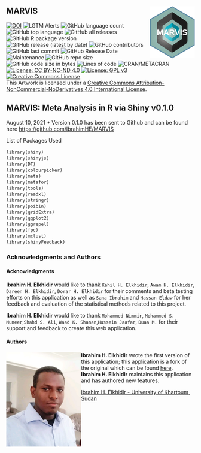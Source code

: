 ## MARVIS <img src="man/figures/MARVIS-logo1.png" align="right" width="120" />

[![DOI](https://zenodo.org/badge/DOI/10.6084/m9.figshare.19154300.v3.svg)](https://doi.org/10.6084/m9.figshare.19154300.v3)
![LGTM
Alerts](https://img.shields.io/lgtm/alerts/github/IbrahimHE/MARVIS)
![GitHub language
count](https://img.shields.io/github/languages/count/IbrahimHE/MARVIS)
![GitHub top
language](https://img.shields.io/github/languages/top/IbrahimHE/MARVIS)
![GitHub all
releases](https://img.shields.io/github/downloads/IbrahimHE/MARVIS/total)
![GitHub R package
version](https://img.shields.io/github/r-package/v/IbrahimHE/MARVIS)
![GitHub release (latest by
date)](https://img.shields.io/github/v/release/IbrahimHE/MARVIS)
![GitHub
contributors](https://img.shields.io/github/contributors/IbrahimHE/MARVIS)
![GitHub last
commit](https://img.shields.io/github/last-commit/IbrahimHE/MARVIS)
![GitHub Release
Date](https://img.shields.io/github/release-date/IbrahimHE/MARVIS)
![Maintenance](https://img.shields.io/maintenance/yes/2022) ![GitHub
repo size](https://img.shields.io/github/repo-size/IbrahimHE/MARVIS)
![GitHub code size in
bytes](https://img.shields.io/github/languages/code-size/IbrahimHE/MARVIS)
![Lines of
code](https://img.shields.io/tokei/lines/github/IbrahimHE/MARVIS)
![CRAN/METACRAN](https://img.shields.io/cran/l/MARVIS) [![License: CC
BY-NC-ND
4.0](https://img.shields.io/badge/Artwork%20License-CC_BY--NC--ND_4.0-lightgrey.svg)](https://creativecommons.org/licenses/by-nc-nd/4.0/)
[![License: GPL
v3](https://img.shields.io/badge/Code%20License-GPLv3-blue.svg)](https://www.gnu.org/licenses/gpl-3.0)<br/>
<a rel="license" href="https://creativecommons.org/licenses/by-nc-nd/4.0/"><img alt="Creative Commons License" style="border-width:0" src="https://i.creativecommons.org/l/by-nc-nd/4.0/88x31.png" /></a>  
This Artwork is licensed under a
<a rel="license" href="https://creativecommons.org/licenses/by-nc-nd/4.0/">Creative
Commons Attribution-NonCommercial-NoDerivatives 4.0 International
License</a>.

## MARVIS: Meta Analysis in R via Shiny v0.1.0

August 10, 2021 \* Version 0.1.0 has been sent to Github and can be
found here <https://github.com/IbrahimHE/MARVIS>

List of Packages Used

    library(shiny)
    library(shinyjs)
    library(DT)
    library(colourpicker)
    library(meta)
    library(metafor)
    library(tools)
    library(readxl)
    library(stringr)
    library(poibin)
    library(gridExtra)
    library(ggplot2)
    library(ggrepel)
    library(fpc)
    library(mclust)
    library(shinyFeedback)

### Acknowledgments and Authors

#### Acknowledgments

**Ibrahim H. Elkhidir** would like to thank `Kahil H. Elkhidir`,
`Awam H. Elkhidir`, `Dareen H. Elkhidir`, `Dorar H. Elkhidir` for their
comments and beta testing efforts on this application as well as
`Sana Ibrahim` and `Hassan Eldaw` for her feedback and evaluation of the
statistical methods related to this project.

**Ibrahim H. Elkhidir** would like to thank `Mohammed Nimmir`,
`Mohammed S. Muneer`,`Shahd S. Ali`, `Waad K. Shanan`,`Hussein Jaafar`,
`Duaa M.` for their support and feedback to create this web application.

#### Authors

<img width="200" src="man/figures/Author.png?raw=TRUE" alt="Author logo" align="left">

**Ibrahim H. Elkhidir** wrote the first version of this application;
this application is a fork of the original which can be found
[here](https://github.com/IbrahimHE/MARVIS).  
**Ibrahim H. Elkhidir** maintains this application and has authored new
features.

[Ibrahim H. Elkhidir - University of Khartoum,
Sudan](https://linkedin.com/in/ibrahimhassan1994/)

